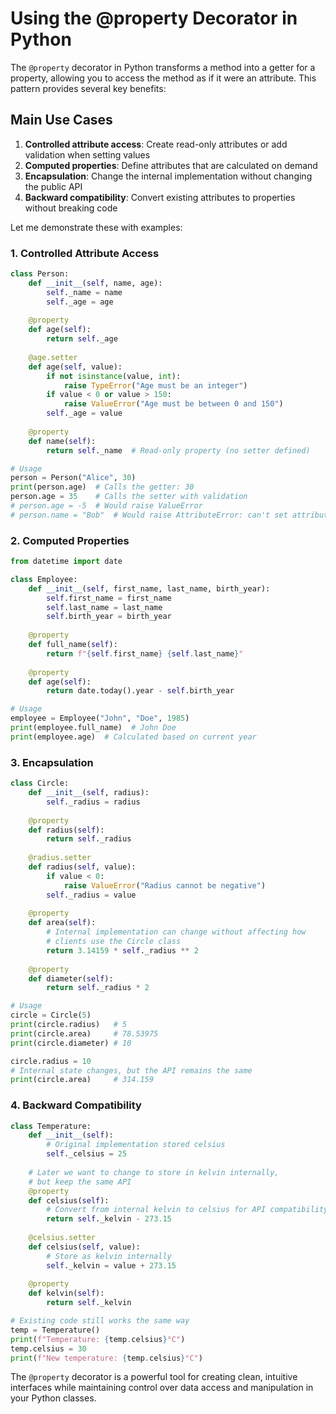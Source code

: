 # Using the @property Decorator in Python

The `@property` decorator in Python transforms a method into a getter for a property, allowing you to access the method as if it were an attribute. This pattern provides several key benefits:

## Main Use Cases

1. **Controlled attribute access**: Create read-only attributes or add validation when setting values
2. **Computed properties**: Define attributes that are calculated on demand
3. **Encapsulation**: Change the internal implementation without changing the public API
4. **Backward compatibility**: Convert existing attributes to properties without breaking code

Let me demonstrate these with examples:

### 1. Controlled Attribute Access

```python
class Person:
    def __init__(self, name, age):
        self._name = name
        self._age = age
    
    @property
    def age(self):
        return self._age
    
    @age.setter
    def age(self, value):
        if not isinstance(value, int):
            raise TypeError("Age must be an integer")
        if value < 0 or value > 150:
            raise ValueError("Age must be between 0 and 150")
        self._age = value
    
    @property
    def name(self):
        return self._name  # Read-only property (no setter defined)

# Usage
person = Person("Alice", 30)
print(person.age)  # Calls the getter: 30
person.age = 35    # Calls the setter with validation
# person.age = -5  # Would raise ValueError
# person.name = "Bob"  # Would raise AttributeError: can't set attribute
```

### 2. Computed Properties

```python
from datetime import date

class Employee:
    def __init__(self, first_name, last_name, birth_year):
        self.first_name = first_name
        self.last_name = last_name
        self.birth_year = birth_year
    
    @property
    def full_name(self):
        return f"{self.first_name} {self.last_name}"
    
    @property
    def age(self):
        return date.today().year - self.birth_year

# Usage
employee = Employee("John", "Doe", 1985)
print(employee.full_name)  # John Doe
print(employee.age)  # Calculated based on current year
```

### 3. Encapsulation

```python
class Circle:
    def __init__(self, radius):
        self._radius = radius
    
    @property
    def radius(self):
        return self._radius
    
    @radius.setter
    def radius(self, value):
        if value < 0:
            raise ValueError("Radius cannot be negative")
        self._radius = value
    
    @property
    def area(self):
        # Internal implementation can change without affecting how
        # clients use the Circle class
        return 3.14159 * self._radius ** 2
    
    @property
    def diameter(self):
        return self._radius * 2

# Usage
circle = Circle(5)
print(circle.radius)   # 5
print(circle.area)     # 78.53975
print(circle.diameter) # 10

circle.radius = 10
# Internal state changes, but the API remains the same
print(circle.area)     # 314.159
```

### 4. Backward Compatibility

```python
class Temperature:
    def __init__(self):
        # Original implementation stored celsius
        self._celsius = 25
    
    # Later we want to change to store in kelvin internally,
    # but keep the same API
    @property
    def celsius(self):
        # Convert from internal kelvin to celsius for API compatibility
        return self._kelvin - 273.15
    
    @celsius.setter
    def celsius(self, value):
        # Store as kelvin internally
        self._kelvin = value + 273.15
    
    @property
    def kelvin(self):
        return self._kelvin

# Existing code still works the same way
temp = Temperature()
print(f"Temperature: {temp.celsius}°C")
temp.celsius = 30
print(f"New temperature: {temp.celsius}°C")
```

The `@property` decorator is a powerful tool for creating clean, intuitive interfaces while maintaining control over data access and manipulation in your Python classes.
